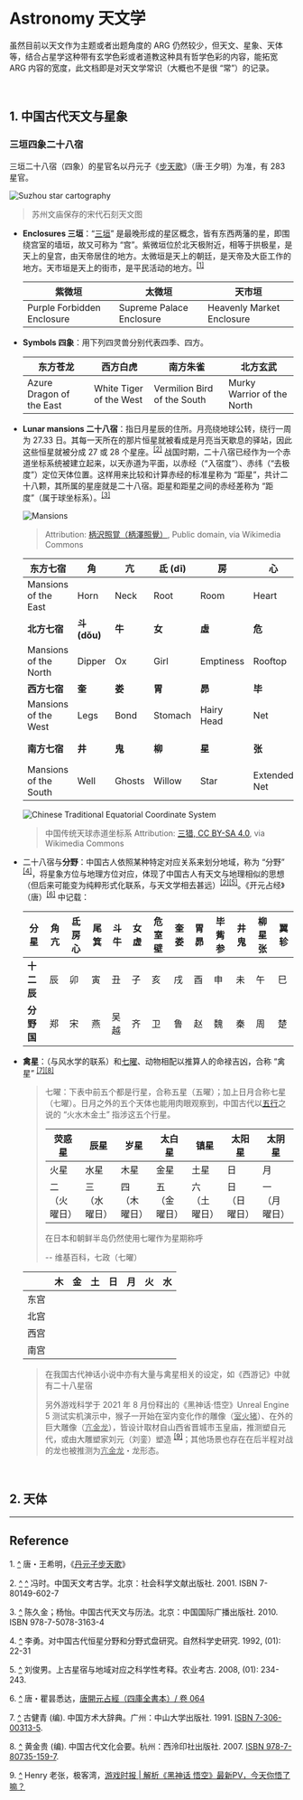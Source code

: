# Astronomy 天文学

虽然目前以天文作为主题或者出题角度的 ARG 仍然较少，但天文、星象、天体等，结合占星学这种带有玄学色彩或者道教这种具有哲学色彩的内容，能拓宽 ARG 内容的宽度，此文档即是对天文学常识（大概也不是很 “常”）的记录。

</br>

## 1. 中国古代天文与星象

### 三垣四象二十八宿

三垣二十八宿（四象）的星官名以丹元子《[步天歌](https://www.lcsd.gov.hk/CE/Museum/Space/archive/Research/Literature/c_research_literature_9.htm)》（唐·王夕明）为准，有 283 星官。

![Suzhou star cartography](https://cdn.jsdelivr.net/gh/Nikucyan/ARG/Images/astro_Suzhou_star_cartography.jpg)

> 苏州文庙保存的宋代石刻天文图

- **Enclosures 三垣**：“[三垣](https://zh.wikipedia.org/wiki/三垣)” 是最晚形成的星区概念，皆有东西两藩的星，即围绕宫室的墙垣，故又可称为 “宫”。紫微垣位於北天极附近，相等于拱极星，是天上的皇宫，由天帝居住的地方。太微垣是天上的朝廷，是天帝及大臣工作的地方。天市垣是天上的街市，是平民活动的地方。<sup id="a1">[[1]](#f1)</sup>

  | 紫微垣                     | 太微垣                   | 天市垣                    |
  | -------------------------- | ------------------------ | ------------------------- |
  | Purple Forbidden Enclosure | Supreme Palace Enclosure | Heavenly Market Enclosure |

- **Symbols 四象**：用下列四灵兽分别代表四季、四方。

  | 东方苍龙                 | 西方白虎                | 南方朱雀                    | 北方玄武                   |
  | ------------------------ | ----------------------- | --------------------------- | -------------------------- |
  | Azure Dragon of the East | White Tiger of the West | Vermilion Bird of the South | Murky Warrior of the North |

- **Lunar mansions 二十八宿**：指日月星辰的住所。月亮绕地球公转，绕行一周为 27.33 日。其每一天所在的那片恒星就被看成是月亮当天歇息的驿站，因此这些恒星就被分成 27 或 28 个星座。<sup id="a2">[[2]](#f2)</sup> 战国时期，二十八宿已经作为一个赤道坐标系统被建立起来，以天赤道为平面，以赤经（“入宿度”）、赤纬（“去极度”）定位天体位置。这样用来比较和计算赤经的标准星称为 “距星”，共计二十八颗，其所属的星座就是二十八宿。距星和距星之间的赤经差称为 “距度”（属于球坐标系）。<sup id="a3">[[3]](#f3)</sup> 

  ![Mansions](https:/cdn.jsdelivr.net/gh/Nikucyan/ARG/Images/astro_Twenty-eight_mansions.jpg)
  
  > Attribution: [柄沢照覚（柄澤照覺）](https://viaf.org/viaf/1396701/), Public domain, via Wikimedia Commons
  
  | 东方七宿 |   角 | 亢 | 氐 (dī) | 房 | 心 | 尾 | 箕   |
  | -------- | ---- | ---- | ---- | ---- | ---- | ---- | ---- |
  | Mansions of the East | Horn | Neck | Root | Room | Heart | Tail | Winnowing-basket |
  | **北方七宿** |   **斗 (dǒu)**   | **牛**  | **女**  | **虛**  |   **危**   |   **室**   | **壁** |
  | Mansions of the North | Dipper | Ox | Girl | Emptiness | Rooftop | Encampment | Wall |
  | **西方七宿** | **奎**  | **娄** |   **胃**   |   **昴**   |   **毕**   | **觜 (zī)** | **参 (shēn)** |
  | Mansions of the West | Legs | Bond | Stomach | Hairy Head | Net | Turtle Beak | Three Stars |
  | **南方七宿** |   **井**   | **鬼**  |   **柳**   |   **星**   |   **张**   |   **翼**   | **轸 (zhěn)  ** |
  | Mansions of the South | Well | Ghosts | Willow | Star | Extended Net | Wings | Chariot |
  
  ![Chinese Traditional Equatorial Coordinate System](https://cdn.jsdelivr.net/gh/Nikucyan/ARG/Images/astro_Chinese_traditional_equatorial_coordinate_system.png) 
  
  > 中国传统天球赤道坐标系	Attribution: [三猎, CC BY-SA 4.0](https://creativecommons.org/licenses/by-sa/4.0), via Wikimedia Commons
  
- 二十八宿与**分野**：中国古人依照某种特定对应关系来划分地域，称为 “分野” <sup id="a4">[[4]](#f4)</sup>，将星象方位与地理方位对应，体现了中国古人有天文与地理相似的思想（但后来可能变为纯粹形式化联系，与天文学相去甚远）<sup id="a6">[[2]](#f6)</sup><sup id="a5">[[5]](#f5)</sup>。《开元占经》（唐）<sup id="a7">[[6]](#f7)</sup> 中记载：

  | 分星       | 角亢 | 氐房心 | 尾箕 | 斗牛 | 女虚 | 危室壁 | 奎娄 | 胃昴 | 毕觜参 | 井鬼 | 柳星张 | 翼轸 |
  | ---------- | ---- | ------ | ---- | ---- | ---- | ------ | ---- | ---- | ------ | ---- | ------ | ---- |
  | **十二辰** | 辰   | 卯     | 寅   | 丑   | 子   | 亥     | 戌   | 酉   | 申     | 未   | 午     | 巳   |
  | **分野国** | 郑   | 宋     | 燕   | 吴越 | 齐   | 卫     | 鲁   | 赵   | 魏     | 秦   | 周     | 楚   |

- **禽星**：（与风水学的联系）和[七曜](https://zh.wikipedia.org/wiki/%E4%B8%83%E6%94%BF)、动物相配以推算人的命禄吉凶，合称 “禽星” <sup id="a71">[[7]](#f71)</sup><sup id="a8">[[8]](#f8)</sup>

  > 七曜：下表中前五个都是行星，合称五星（五曜）；加上日月合称七星（七曜）。日月之外的五个天体也能用肉眼观察到，中国古代以[五行](https://zh.wikipedia.org/wiki/五行)之说的 “火水木金土” 指涉这五个行星。
  >
  > | 荧惑星       | 辰星         | 岁星         | 太白星       | 镇星         | 太阳星       | 太阴星       |
  > | ------------ | ------------ | ------------ | ------------ | ------------ | ------------ | ------------ |
  > | 火星         | 水星         | 木星         | 金星         | 土星         | 日           | 月           |
  > | 二（火曜日） | 三（水曜日） | 四（木曜日） | 五（金曜日） | 六（土曜日） | 日（日曜日） | 一（月曜日） |
  >
  > 在日本和朝鲜半岛仍然使用七曜作为星期称呼
  >
  > -- 维基百科，七政（七曜）

  |      | 木   | 金   | 土   | 日   | 月   | 火   | 水   |
  | ---- | ---- | ---- | ---- | ---- | ---- | ---- | ---- |
  | 东宫 |      |      |      |      |      |      |      |
  | 北宫 |      |      |      |      |      |      |      |
  | 西宫 |      |      |      |      |      |      |      |
  | 南宫 |      |      |      |      |      |      |      |

  > 在我国古代神话小说中亦有大量与禽星相关的设定，如《西游记》中就有二十八星宿
  >
  > 另外游戏科学于 2021 年 8 月份释出的《黑神话·悟空》Unreal Engine 5 测试实机演示中，猴子一开始在室内变化作的雕像（<u>室火猪</u>）、在外的巨大雕像（<u>亢金龙</u>），皆设计取材自山西省晋城市玉皇庙，推测塑自元代，或由大雕塑家刘元（刘銮）塑造 <sup id="a9">[[9]](#f9)</sup>；其他场景也存在在后半程对战的龙也被推测为<u>亢金龙</u>・龙形态。

  



</br>

## 2. 天体








---
## Reference

<span id="f1">1. [^](#a1)</span> 唐・王希明，《[丹元子步天歌](http://www.hokoon.edu.hk/en/weeklysp/1909_5.html)》

<span id="f2">2. [^](#a2)</span> <span id="f6">[^](#a6)</span>  冯时。中国天文考古学。北京：社会科学文献出版社. 2001. ISBN 7-80149-602-7

<span id="f3">3. [^](#a3)</span> 陈久金；杨怡。中国古代天文与历法。北京：中国国际广播出版社. 2010. ISBN 978-7-5078-3163-4

<span id="f4">4. [^](#a4)</span> 李勇。对中国古代恒星分野和分野式盘研究。自然科学史研究. 1992, (01): 22-31

<span id="f5">5. [^](#a5)</span> 刘俊男。上古星宿与地域对应之科学性考释。农业考古. 2008, (01): 234-243.

<span id="f7">6. [^](#a7)</span> 唐・瞿昙悉达，[唐開元占經（四庫全書本）/ 卷 064](https://zh.wikisource.org/wiki/%E5%94%90%E9%96%8B%E5%85%83%E5%8D%A0%E7%B6%93_(%E5%9B%9B%E5%BA%AB%E5%85%A8%E6%9B%B8%E6%9C%AC)/%E5%8D%B7064)

<span id="f71">7. [^](#a71)</span> 古健青 (编). 中国方术大辞典。广州：中山大学出版社. 1991. [ISBN 7-306-00313-5](https://zh.wikipedia.org/wiki/Special:网络书源/7-306-00313-5).

<span id="f8">8. [^](#a8)</span> 黄金贵 (编). 中国古代文化会要。杭州：西泠印社出版社. 2007. [ISBN 978-7-80735-159-7](https://zh.wikipedia.org/wiki/Special:网络书源/978-7-80735-159-7).

<span id="f9">9. [^](#a9)</span> Henry 老张，极客湾，[游戏时报 | 解析《黑神话 悟空》最新PV，今天你悟了嘛？](https://mp.weixin.qq.com/s/l4966R0Lf5GgyqwyF9J_ew)



